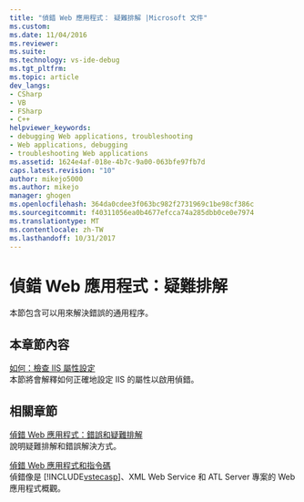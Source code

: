 ```yaml
---
title: "偵錯 Web 應用程式： 疑難排解 |Microsoft 文件"
ms.custom: 
ms.date: 11/04/2016
ms.reviewer: 
ms.suite: 
ms.technology: vs-ide-debug
ms.tgt_pltfrm: 
ms.topic: article
dev_langs:
- CSharp
- VB
- FSharp
- C++
helpviewer_keywords:
- debugging Web applications, troubleshooting
- Web applications, debugging
- troubleshooting Web applications
ms.assetid: 1624e4af-018e-4b7c-9a00-063bfe97fb7d
caps.latest.revision: "10"
author: mikejo5000
ms.author: mikejo
manager: ghogen
ms.openlocfilehash: 364da0cdee3f063bc982f2731969c1be98cf386c
ms.sourcegitcommit: f40311056ea0b4677efcca74a285dbb0ce0e7974
ms.translationtype: MT
ms.contentlocale: zh-TW
ms.lasthandoff: 10/31/2017
---
```

# <a name="debugging-web-applications-troubleshooting"></a>偵錯 Web 應用程式：疑難排解
本節包含可以用來解決錯誤的通用程序。  
  
## <a name="in-this-section"></a>本章節內容  
 [如何：檢查 IIS 屬性設定](../debugger/how-to-verify-iis-property-settings.md)  
 本節將會解釋如何正確地設定 IIS 的屬性以啟用偵錯。  
  
## <a name="related-sections"></a>相關章節  
 [偵錯 Web 應用程式：錯誤和疑難排解](../debugger/debugging-web-applications-errors-and-troubleshooting.md)  
 說明疑難排解和錯誤解決方式。  
  
 [偵錯 Web 應用程式和指令碼](../debugger/debugging-web-applications-and-script.md)  
 偵錯像是 [!INCLUDE[vstecasp](../code-quality/includes/vstecasp_md.md)]、XML Web Service 和 ATL Server 專案的 Web 應用程式概觀。
